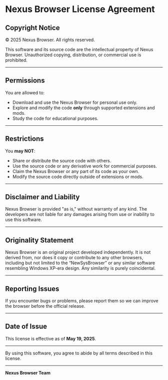 # Nexus Browser License Agreement

## Copyright Notice  
© 2025 Nexus Browser. All rights reserved.

This software and its source code are the intellectual property of Nexus Browser. Unauthorized copying, distribution, or commercial use is prohibited.

---

## Permissions  
You are allowed to:  
- Download and use the Nexus Browser for personal use only.  
- Explore and modify the code **only** through supported extensions and mods.  
- Study the code for educational purposes.

---

## Restrictions  
You **may NOT**:  
- Share or distribute the source code with others.  
- Use the source code or any derivative work for commercial purposes.  
- Claim the Nexus Browser or any part of its code as your own.  
- Modify the source code directly outside of extensions or mods.

---

## Disclaimer and Liability  
Nexus Browser is provided "as is," without warranty of any kind. The developers are not liable for any damages arising from use or inability to use this software.

---

## Originality Statement  
Nexus Browser is an original project developed independently. It is not derived from, nor does it copy or contribute to any other browsers, including but not limited to the “NewSysBrowser” or any similar software resembling Windows XP-era design. Any similarity is purely coincidental.

---

## Reporting Issues  
If you encounter bugs or problems, please report them so we can improve the browser before the official release.

---

## Date of Issue  
This license is effective as of **May 19, 2025**.

---

By using this software, you agree to abide by all terms described in this license.

---

**Nexus Browser Team**
